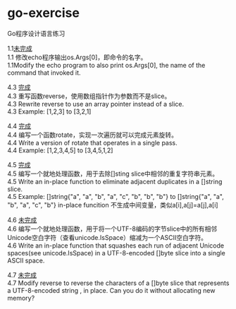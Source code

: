 # go-exercise
Go程序设计语言练习
<br>

1.1[未完成](blob/master/exercise-1.1.go)<br>
1.1 修改echo程序输出os.Args[0]，即命令的名字。<br>
1.1Modify the echo program to also print os.Args[0], the name of the command that invoked it.<br>

4.3 [完成](https://github.com/suntengfeisun/go-exercise/blob/master/exercise-4.3.go)<br>
4.3 重写函数reverse，使用数组指针作为参数而不是slice。<br>
4.3 Rewrite reverse to use an array pointer instead of a slice.<br>
4.3 Example: [1,2,3] to [3,2,1]

4.4 [完成](https://github.com/suntengfeisun/go-exercise/blob/master/exercise-4.4.go)<br>
4.4 编写一个函数rotate，实现一次遍历就可以完成元素旋转。<br>
4.4 Write a version of rotate that operates in a single pass.<br>
4.4 Example: [1,2,3,4,5] to [3,4,5,1,2]

4.5 [完成](https://github.com/suntengfeisun/go-exercise/blob/master/exercise-4.5.go)<br>
4.5 编写一个就地处理函数，用于去除[]sting slice中相邻的重复字符串元素。<br>
4.5 Write an in-place function to eliminate adjacent duplicates in a []string slice.<br>
4.5 Example: []string{"a", "a", "b", "a", "c", "b", "b", "b"} to []string{"a", "a", "b", "a", "c", "b"} in-place funcition 不生成中间变量，类似a[i],a[j]=a[j],a[i]

4.6 [未完成](https://github.com/suntengfeisun/go-exercise/blob/master/exercise-4.6.go)<br>
4.6 编写一个就地处理函数，用于将一个UTF-8编码的字节slice中的所有相邻Unicode空白字符（查看unicode.IsSpace）缩减为一个ASCII空白字符。<br>
4.6 Write an in-place function that squashes each run of adjacent Unicode spaces(see unicode.IsSpace) in a UTF-8-encoded []byte slice into a single ASCII space.

4.7 [未完成](https://github.com/suntengfeisun/go-exercise/blob/master/exercise-4.7.go)<br>
4.7 Modify reverse to reverse the characters of a []byte slice that represents a UTF-8-encoded string , in place. Can you do it without allocating new memory?